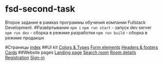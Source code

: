 # fsd-second-task
Второе задание в рамках программы обучения компании Fullstack Development.
#Развёртывание
`npm i`
`npm run start` - запуск dev server
`npm run dev` - сборка в режиме разработки
`npm run build` - сборка в режиме продакшн

#Страницы
[index](https://ftigran.github.io/fsd-second-task/build/)
 ##UI kit
[Colors & Types](https://ftigran.github.io/fsd-second-task/build/colors-and-type.html)
[Form elements](https://ftigran.github.io/fsd-second-task/build/form-elements.html)
[Headers & footers](https://ftigran.github.io/fsd-second-task/build/headers-and-footers.html)
[Cards](https://ftigran.github.io/fsd-second-task/build/cards.html)
##Website pages
[Landing page](https://ftigran.github.io/fsd-second-task/build/landing-page.html)
[Search room](https://ftigran.github.io/fsd-second-task/build/search-room.html)
[Room details](https://ftigran.github.io/fsd-second-task/build/room-details.html)
[Registration](https://ftigran.github.io/fsd-second-task/build/registration.html)
[Sign-in](https://ftigran.github.io/fsd-second-task/build/sign-in.html)
